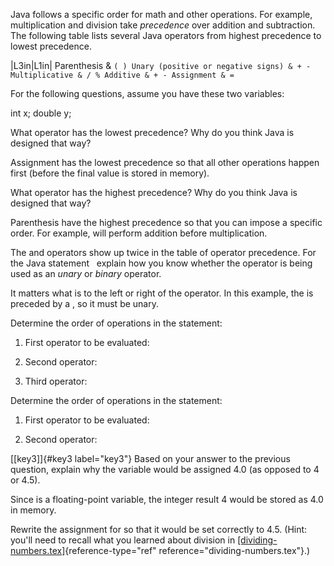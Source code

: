 Java follows a specific order for math and other operations. For
example, multiplication and division take *precedence* over addition and
subtraction. The following table lists several Java operators from
highest precedence to lowest precedence.

\|L3in\|L1in\| Parenthesis &
`( ) Unary (positive or negative signs) & + - Multiplicative & / % Additive & + - Assignment & = `

For the following questions, assume you have these two variables:

int x; double y;

What operator has the lowest precedence? Why do you think Java is
designed that way?

Assignment has the lowest precedence so that all other operations happen
first (before the final value is stored in memory).

What operator has the highest precedence? Why do you think Java is
designed that way?

Parenthesis have the highest precedence so that you can impose a
specific order. For example, will perform addition before
multiplication.

The and operators show up twice in the table of operator precedence. For
the Java statement   explain how you know whether the operator is being
used as an *unary* or *binary* operator.

It matters what is to the left or right of the operator. In this
example, the is preceded by a , so it must be unary.

Determine the order of operations in the statement:  

1.  First operator to be evaluated:

2.  Second operator:

3.  Third operator:

Determine the order of operations in the statement:  

1.  First operator to be evaluated:

2.  Second operator:

[\[key3\]]{#key3 label="key3"} Based on your answer to the previous
question, explain why the variable would be assigned 4.0 (as opposed to
4 or 4.5).

Since is a floating-point variable, the integer result 4 would be stored
as 4.0 in memory.

Rewrite the assignment for so that it would be set correctly to 4.5.
(Hint: you'll need to recall what you learned about division in
[\[dividing-numbers.tex\]](#dividing-numbers.tex){reference-type="ref"
reference="dividing-numbers.tex"}.)
